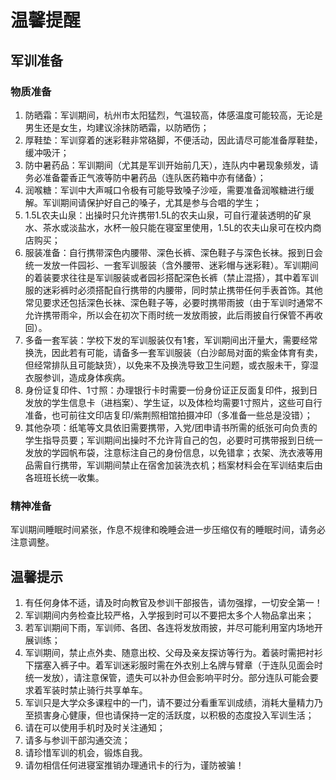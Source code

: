 # 温馨提醒

## 军训准备

### 物质准备

1. 防晒霜：军训期间，杭州市太阳猛烈，气温较高，体感温度可能较高，无论是男生还是女生，均建议涂抹防晒霜，以防晒伤；
2. 厚鞋垫：军训穿着的迷彩鞋非常硌脚，不便活动，因此请尽可能准备厚鞋垫，缓冲吸汗；
3. 防中暑药品：军训期间（尤其是军训开始前几天），连队内中暑现象频发，请务必准备藿香正气液等防中暑药品（连队医药箱中亦有储备）；
4. 润喉糖：军训中大声喊口令极有可能导致嗓子沙哑，需要准备润喉糖进行缓解。军训期间请保护好自己的嗓子，尤其是参与合唱的学生；
5. 1.5L农夫山泉：出操时只允许携带1.5L的农夫山泉，可自行灌装透明的矿泉水、茶水或淡盐水，水杯一般只能在寝室里使用，1.5L的农夫山泉可在校内商店购买；
6. 服装准备：自行携带深色内腰带、深色长裤、深色鞋子与深色长袜。报到日会统一发放一件园衫、一套军训服装（含外腰带、迷彩帽与迷彩鞋）。军训期间的着装要求往往是军训服装或者园衫搭配深色长裤（禁止混搭），其中着军训服的迷彩裤时必须搭配自行携带的内腰带，同时禁止携带任何手表首饰。其他常见要求还包括深色长袜、深色鞋子等，必要时携带雨披（由于军训时通常不允许携带雨伞，所以会在初次下雨时统一发放雨披，此后雨披自行保管不再收回）。
7. 多备一套军装：学校下发的军训服装仅有1套，军训期间出汗量大，需要经常换洗，因此若有可能，请备多一套军训服装（白沙邮局对面的紫金体育有卖，但经常排队且可能缺货），以免来不及换洗导致卫生问题，或衣服未干，穿湿衣服参训，造成身体疾病。
8. 身份证复印件、1寸照：办理银行卡时需要一份身份证正反面复印件，报到日发放的学生信息卡（进档案）、学生证，以及体检均需要1寸照片，这些可自行准备，也可前往文印店复印/紫荆照相馆拍摄冲印（多准备一些总是没错）；
9. 其他杂项：纸笔等文具依旧需要携带，入党/团申请书所需的纸张可向负责的学生指导员要；军训期间出操时不允许背自己的包，必要时可携带报到日统一发放的学园帆布袋，注意标注自己的身份信息，以免错拿；衣架、洗衣液等用品需自行携带，军训期间禁止在宿舍加装洗衣机；档案材料会在军训结束后由各班班长统一收集。

### 精神准备

军训期间睡眠时间紧张，作息不规律和晚睡会进一步压缩仅有的睡眠时间，请务必注意调整。

## 温馨提示

1. 有任何身体不适，请及时向教官及参训干部报告，请勿强撑，一切安全第一！
2. 军训期间内务检查比较严格，入学报到时可以不要把太多个人物品拿出来；
3. 若军训期间下雨，军训师、各团、各连将发放雨披，并尽可能利用室内场地开展训练；
4. 军训期间，禁止点外卖、随意出校、父母及亲友探访等行为。着装时需把衬衫下摆塞入裤子中。着军训迷彩服时需在外衣别上名牌与臂章（于连队见面会时统一发放），请注意保管，遗失可以补办但会影响平时分。部分连队可能会要求着军装时禁止骑行共享单车。
5. 军训只是大学众多课程中的一门，请不要过分看重军训成绩，消耗大量精力乃至损害身心健康，但也请保持一定的活跃度，以积极的态度投入军训生活；
6. 请在可以使用手机时及时关注通知；
7. 请多与参训干部沟通交流；
8. 请珍惜军训的机会，锻炼自我。
9. 请勿相信任何进寝室推销办理通讯卡的行为，谨防被骗！
